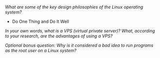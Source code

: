*What are some of the key design philosophies of the Linux operating system?*
- Do One Thing and Do It Well

*In your own words, what is a VPS (virtual private server)? What, according to your research, are the advantages of using a VPS?*


*Optional bonus question: Why is it considered a bad idea to run programs as the root user on a Linux system?*

